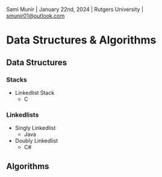 Sami Munir | January 22nd, 2024 | Rutgers University | smunir01@outlook.com
# Data Structures & Algorithms
## Data Structures
### Stacks
* Linkedlist Stack
    * C
### Linkedlists
* Singly Linkedlist
    * Java
* Doubly Linkedlist
    * C#
## Algorithms